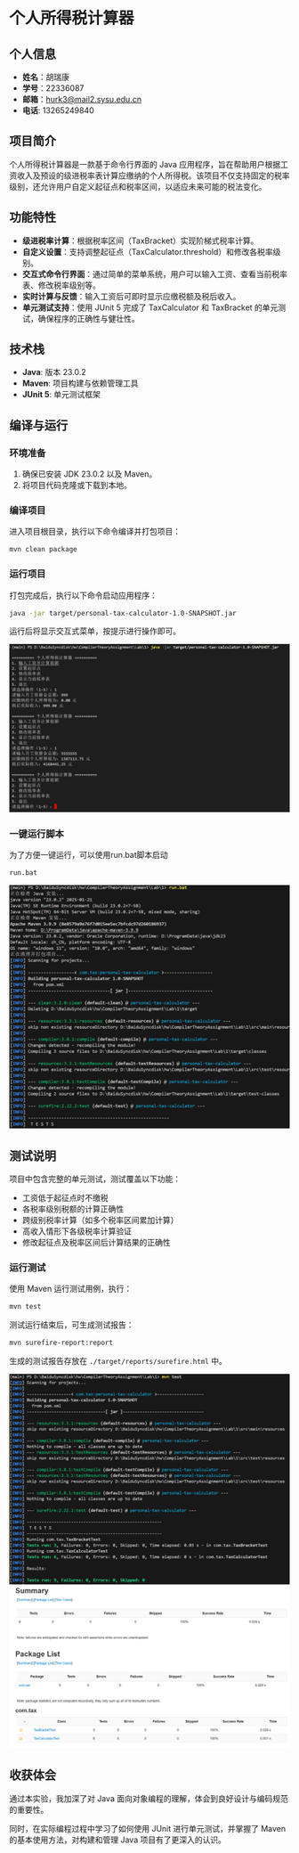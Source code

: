 # 个人所得税计算器


## 个人信息

- **姓名**：胡瑞康
- **学号**：22336087
- **邮箱**：hurk3@mail2.sysu.edu.cn
- **电话**: 13265249840

## 项目简介

个人所得税计算器是一款基于命令行界面的 Java 应用程序，旨在帮助用户根据工资收入及预设的级进税率表计算应缴纳的个人所得税。该项目不仅支持固定的税率级别，还允许用户自定义起征点和税率区间，以适应未来可能的税法变化。


## 功能特性

- **级进税率计算**：根据税率区间（TaxBracket）实现阶梯式税率计算。
- **自定义设置**：支持调整起征点（TaxCalculator.threshold）和修改各税率级别。
- **交互式命令行界面**：通过简单的菜单系统，用户可以输入工资、查看当前税率表、修改税率级别等。
- **实时计算与反馈**：输入工资后可即时显示应缴税额及税后收入。
- **单元测试支持**：使用 JUnit 5 完成了 TaxCalculator 和 TaxBracket 的单元测试，确保程序的正确性与健壮性。

## 技术栈

- **Java**: 版本 23.0.2
- **Maven**: 项目构建与依赖管理工具
- **JUnit 5**: 单元测试框架

## 编译与运行

### 环境准备

1. 确保已安装 JDK 23.0.2 以及 Maven。
2. 将项目代码克隆或下载到本地。

### 编译项目

进入项目根目录，执行以下命令编译并打包项目：

```bash
mvn clean package
```

### 运行项目

打包完成后，执行以下命令启动应用程序：

```bash
java -jar target/personal-tax-calculator-1.0-SNAPSHOT.jar
```

运行后将显示交互式菜单，按提示进行操作即可。

![运行截图](./img/run.png)

### 一键运行脚本

为了方便一键运行，可以使用run.bat脚本启动
```bash
run.bat
```
![一键运行](./img/bat.png)

## 测试说明

项目中包含完整的单元测试，测试覆盖以下功能：

- 工资低于起征点时不缴税
- 各税率级别税额的计算正确性
- 跨级别税率计算（如多个税率区间累加计算）
- 高收入情形下各级税率计算验证
- 修改起征点及税率区间后计算结果的正确性

### 运行测试

使用 Maven 运行测试用例，执行：

```bash
mvn test
```

测试运行结束后，可生成测试报告：

```bash
mvn surefire-report:report
```

生成的测试报告存放在 `./target/reports/surefire.html` 中。

![测试截图](./img/test.png)
![报告截图](./img/report.png)

## 收获体会

通过本实验，我加深了对 Java 面向对象编程的理解，体会到良好设计与编码规范的重要性。

同时，在实际编程过程中学习了如何使用 JUnit 进行单元测试，并掌握了 Maven 的基本使用方法，对构建和管理 Java 项目有了更深入的认识。